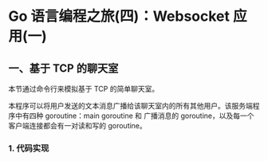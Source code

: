 # Go 语言编程之旅(四)：Websocket 应用(一)

## 一、基于 TCP 的聊天室

本节通过命令行来模拟基于 TCP 的简单聊天室。

本程序可以将用户发送的文本消息广播给该聊天室内的所有其他用户。该服务端程序中有四种 goroutine：main goroutine 和 广播消息的 goroutine，以及每一个客户端连接都会有一对读和写的 goroutine。

### 1. 代码实现

